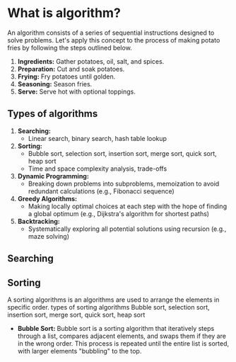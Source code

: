 # What is algorithm?

An algorithm consists of a series of sequential instructions designed to solve problems. Let's apply this concept to the process of making potato fries by following the steps outlined below.

1. **Ingredients:** Gather potatoes, oil, salt, and spices.
2. **Preparation:** Cut and soak potatoes.
3. **Frying:** Fry potatoes until golden.
4. **Seasoning:** Season fries.
5. **Serve:** Serve hot with optional toppings.

## Types of algorithms

1. **Searching:**
   - Linear search, binary search, hash table lookup
2. **Sorting:**
   - Bubble sort, selection sort, insertion sort, merge sort, quick sort, heap sort
   - Time and space complexity analysis, trade-offs
3. **Dynamic Programming:**
   - Breaking down problems into subproblems, memoization to avoid redundant calculations (e.g., Fibonacci sequence)
4. **Greedy Algorithms:**
   - Making locally optimal choices at each step with the hope of finding a global optimum (e.g., Dijkstra's algorithm for shortest paths)
5. **Backtracking:**
   - Systematically exploring all potential solutions using recursion (e.g., maze solving)

## Searching

## Sorting

A sorting algorithms is an algorithms are used to arrange the elements in specific order. types of sorting algorithms
Bubble sort, selection sort, insertion sort, merge sort, quick sort, heap sort

- **Bubble Sort:** Bubble sort is a sorting algorithm that iteratively steps through a list, compares adjacent elements, and swaps them if they are in the wrong order. This process is repeated until the entire list is sorted, with larger elements "bubbling" to the top.
